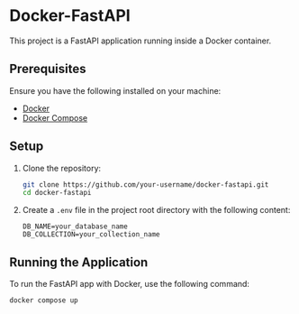 # Docker-FastAPI

This project is a FastAPI application running inside a Docker container.

## Prerequisites

Ensure you have the following installed on your machine:
- [Docker](https://www.docker.com/)
- [Docker Compose](https://docs.docker.com/compose/)

## Setup

1. Clone the repository:
    ```bash
    git clone https://github.com/your-username/docker-fastapi.git
    cd docker-fastapi
    ```

2. Create a `.env` file in the project root directory with the following content:
    ```dotenv
    DB_NAME=your_database_name
    DB_COLLECTION=your_collection_name
    ```

## Running the Application

To run the FastAPI app with Docker, use the following command:

```bash
docker compose up
